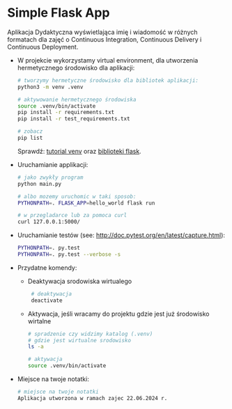 # Simple Flask App

Aplikacja Dydaktyczna wyświetlająca imię i wiadomość w różnych formatach dla zajęć
o Continuous Integration, Continuous Delivery i Continuous Deployment.

- W projekcie wykorzystamy virtual environment, dla utworzenia hermetycznego środowisko dla aplikacji:

  ```bash
  # tworzymy hermetyczne środowisko dla bibliotek aplikacji:
  python3 -m venv .venv

  # aktywowanie hermetycznego środowiska
  source .venv/bin/activate
  pip install -r requirements.txt
  pip install -r test_requirements.txt

  # zobacz
  pip list
  ```

  Sprawdź: [tutorial venv](https://docs.python.org/3/tutorial/venv.html) oraz [biblioteki flask](http://flask.pocoo.org).

- Uruchamianie applikacji:

  ```bash
  # jako zwykły program
  python main.py

  # albo mozemy uruchomic w taki sposob:
  PYTHONPATH=. FLASK_APP=hello_world flask run
  ```
  
  ```bash
  # w przegladarce lub za pomoca curl
  curl 127.0.0.1:5000/
  ```

- Uruchamianie testów (see: http://doc.pytest.org/en/latest/capture.html):

  ```bash
  PYTHONPATH=. py.test
  PYTHONPATH=. py.test --verbose -s
  ```

- Przydatne komendy:
  - Deaktywacja srodowiska wirtualego

    ```bash
     # deaktywacja
     deactivate
     ```
     
  - Aktywacja, jeśli wracamy do projektu gdzie jest już środowisko wirtalne
  
    ```bash
    # spradzenie czy widzimy katalog (.venv)
    # gdzie jest wirtualne srodowisko
    ls -a

    # aktywacja 
    source .venv/bin/activate
    ```

- Miejsce na twoje notatki:

  ```bash
  # miejsce na twoje notatki
  Aplikacja utworzona w ramach zajec 22.06.2024 r.
  ```
